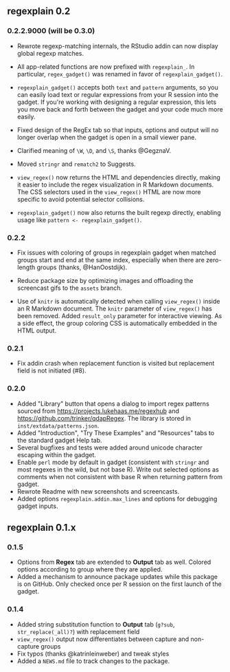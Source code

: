 ## regexplain 0.2

### 0.2.2.9000 (will be 0.3.0)

* Rewrote regexp-matching internals, the RStudio addin can now display global
  regexp matches.
  
* All app-related functions are now prefixed with `regexplain_`. In particular,
  `regex_gadget()` was renamed in favor of `regexplain_gadget()`.
  
* `regexplain_gadget()` accepts both `text` and `pattern` arguments, so you can
  easily load text or regular expressions from your R session into the gadget.
  If you're working with designing a regular expression, this lets you move
  back and forth between the gadget and your code much more easily.

* Fixed design of the RegEx tab so that inputs, options and output will no
  longer overlap when the gadget is open in a small viewer pane.
  
* Clarified meaning of `\W`, `\D`, and `\S`, thanks @GegznaV.

* Moved `stringr` and `rematch2` to Suggests.

* `view_regex()` now returns the HTML and dependencies directly, making it 
  easier to include the regex visualization in R Markdown documents. The CSS
  selectors used in the `view_regex()` HTML are now more specific to avoid
  potential selector collisions.
  
* `regexplain_gadget()` now also returns the built regexp directly, enabling
  usage like `pattern <- regexplain_gadget()`.

### 0.2.2

* Fix issues with coloring of groups in regexplain gadget when matched groups
  start and end at the same index, especially when there are zero-length
  groups (thanks, @HanOostdijk).

* Reduce package size by optimizing images and offloading the screencast gifs to
  the `assets` branch.
  
* Use of `knitr` is automatically detected when calling `view_regex()` inside
  an R Markdown document. The `knitr` parameter of `view_regex()` has been
  removed. Added `result_only` parameter for interactive viewing. As a side
  effect, the group coloring CSS is automatically embedded in the HTML output.

### 0.2.1

* Fix addin crash when replacement function is visited but replacement field
  is not initiated (#8).

### 0.2.0

* Added "Library" button that opens a dialog to import regex patterns sourced 
  from <https://projects.lukehaas.me/regexhub> and 
  <https://github.com/trinker/qdapRegex>. The library is stored in
  `inst/extdata/patterns.json`.
* Added "Introduction", "Try These Examples" and "Resources" tabs to
  the standard gadget Help tab.
* Several bugfixes and tests were added around unicode character escaping within
  the gadget. 
* Enable `perl` mode by default in gadget (consistent with `stringr` and most
  regexes in the wild, but not base R). Write out selected options as comments
  when not consistent with base R when returning pattern from gadget.
* Rewrote Readme with new screenshots and screencasts.
* Added options `regexplain.addin.max_lines` and options for debugging gadget inputs.


## regexplain 0.1.x

### 0.1.5

* Options from **Regex** tab are extended to **Output** tab as well. Colored
  options according to group where they are applied.
* Added a mechanism to announce package updates while this package is on GitHub.
  Only checked once per R session on the first launch of the gadget.

### 0.1.4

* Added string substitution function to **Output** tab (`g?sub`, 
  `str_replace(_all)?`) with replacement field
* `view_regex()` output now differentiates between capture and non-capture groups
* Fix typos (thanks @katrinleinweber) and tweak styles
* Added a `NEWS.md` file to track changes to the package.
